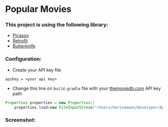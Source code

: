 # Popular Movies

### This project is using the following library:
+ <a href="http://square.github.io/picasso/">Picasso</a>
+ <a href="http://square.github.io/retrofit/">Retrofit</a>
+ <a href="http://jakewharton.github.io/butterknife/">Butterknife</a>

### Configuration:
+ Create your API key file
``` 
apiKey = <your api key> 
```
+ Change this line on ``` build.gradle ``` file with your <a href="https://www.themoviedb.org">themoviedb.com</a> API key path
```java
Properties properties = new Properties()
    properties.load(new FileInputStream("/Users/harismawan/Developer/ApiKey/themoviedb"))
```

### Screenshot:
